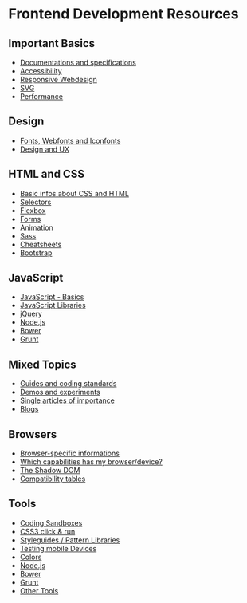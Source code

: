 Frontend Development Resources
==============================

Important Basics
----------------

-	[Documentations and specifications](documentations-and-specifications.md)
-	[Accessibility](a11y.md)
-	[Responsive Webdesign](rwd.md)
-	[SVG](svg.md)
-	[Performance](performance.md)

Design
------

-	[Fonts, Webfonts and Iconfonts](fonts.md)
-	[Design and UX](design-ux.md)

HTML and CSS
------------

-	[Basic infos about CSS and HTML](basic-infos-about-css-and-html.md)
-	[Selectors](selectors.md)
-	[Flexbox](flexbox.md)
-	[Forms](forms.md)
-	[Animation](animation.md)
-	[Sass](sass.md)
-	[Cheatsheets](cheatsheets.md)
-	[Bootstrap](bootstrap.md)

JavaScript
----------

-	[JavaScript - Basics](js-basics.md)
-	[JavaScript Libraries](js-libraries.md)
-	[jQuery](jquery.md)
-	[Node.js](node.md)
-	[Bower](bower.md)
-	[Grunt](grunt.md)

Mixed Topics
------------

-	[Guides and coding standards](guides-and-coding-standards.md)
-	[Demos and experiments](demos-and-experiments.md)
-	[Single articles of importance](single-articles-of-importance.md)
-	[Blogs](blogs.md)

Browsers
--------

-	[Browser-specific informations](browser-specific-informations.md)
-	[Which capabilities has my browser/device?](browser-capabilities.md)
-	[The Shadow DOM](shadow-dom.md)
-	[Compatibility tables](compatibility-tables.md)

Tools
-----

-	[Coding Sandboxes](coding-sandboxes.md)
-	[CSS3 click & run](css3-click-and-run.md)
-	[Styleguides / Pattern Libraries](styleguides-pattern-libraries.md)
-	[Testing mobile Devices](testing-mobile-devices.md)
-	[Colors](colors.md)
-	[Node.js](node.md)
-	[Bower](bower.md)
-	[Grunt](grunt.md)
-	[Other Tools](other-tools.md)
